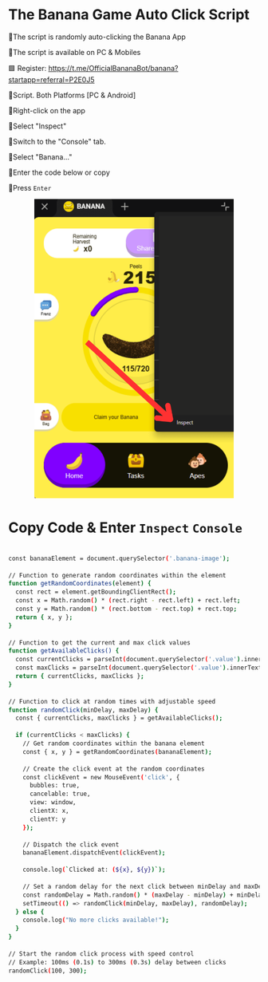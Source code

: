 # The Banana Game Auto Click Script

💠The script is randomly auto-clicking the Banana App

💠The script is available on PC & Mobiles

🟩 Register: https://t.me/OfficialBananaBot/banana?startapp=referral=P2E0J5

💠Script. Both Platforms [PC & Android] 

💠Right-click on the app

💠Select "Inspect"

💠Switch to the "Console" tab.

💠Select "Banana..."

💠Enter the code below or copy

💠Press `Enter`

<p align="center">
<img src='imageI.png' style="width:400px;height:600px;">
</p>

# Copy Code & Enter `Inspect` `Console`

```bash

const bananaElement = document.querySelector('.banana-image');

// Function to generate random coordinates within the element
function getRandomCoordinates(element) {
  const rect = element.getBoundingClientRect();
  const x = Math.random() * (rect.right - rect.left) + rect.left;
  const y = Math.random() * (rect.bottom - rect.top) + rect.top;
  return { x, y };
}

// Function to get the current and max click values
function getAvailableClicks() {
  const currentClicks = parseInt(document.querySelector('.value').innerText.split('/')[0], 10);
  const maxClicks = parseInt(document.querySelector('.value').innerText.split('/')[1], 10);
  return { currentClicks, maxClicks };
}

// Function to click at random times with adjustable speed
function randomClick(minDelay, maxDelay) {
  const { currentClicks, maxClicks } = getAvailableClicks();

  if (currentClicks < maxClicks) {
    // Get random coordinates within the banana element
    const { x, y } = getRandomCoordinates(bananaElement);

    // Create the click event at the random coordinates
    const clickEvent = new MouseEvent('click', {
      bubbles: true,
      cancelable: true,
      view: window,
      clientX: x,
      clientY: y
    });

    // Dispatch the click event
    bananaElement.dispatchEvent(clickEvent);

    console.log(`Clicked at: (${x}, ${y})`);

    // Set a random delay for the next click between minDelay and maxDelay
    const randomDelay = Math.random() * (maxDelay - minDelay) + minDelay;
    setTimeout(() => randomClick(minDelay, maxDelay), randomDelay);
  } else {
    console.log("No more clicks available!");
  }
}

// Start the random click process with speed control
// Example: 100ms (0.1s) to 300ms (0.3s) delay between clicks 
randomClick(100, 300);


```
